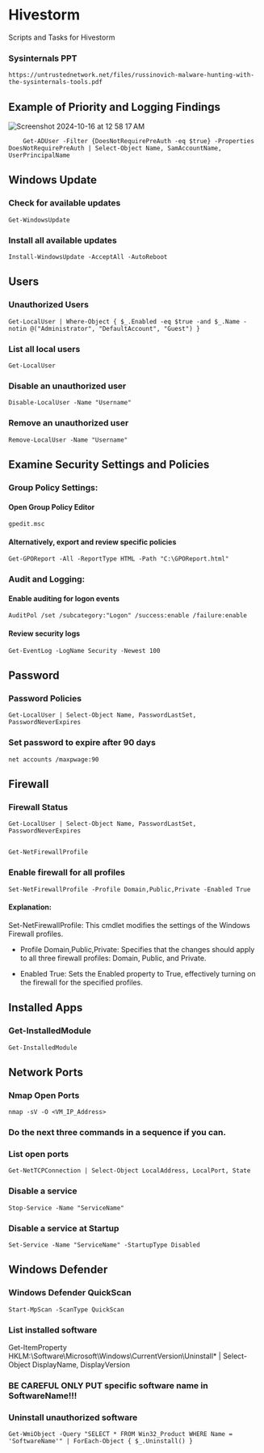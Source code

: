 # Hivestorm
Scripts and Tasks for Hivestorm


### Sysinternals PPT
    https://untrustednetwork.net/files/russinovich-malware-hunting-with-the-sysinternals-tools.pdf

## Example of Priority and Logging Findings

![Screenshot 2024-10-16 at 12 58 17 AM](https://github.com/user-attachments/assets/d90b15ca-5ddc-4ee7-95e1-4de756853488)

        Get-ADUser -Filter {DoesNotRequirePreAuth -eq $true} -Properties DoesNotRequirePreAuth | Select-Object Name, SamAccountName, UserPrincipalName



## Windows Update
### Check for available updates
    Get-WindowsUpdate
### Install all available updates
    Install-WindowsUpdate -AcceptAll -AutoReboot

    
## Users

### Unauthorized Users
    Get-LocalUser | Where-Object { $_.Enabled -eq $true -and $_.Name -notin @("Administrator", "DefaultAccount", "Guest") }
### List all local users
    Get-LocalUser
### Disable an unauthorized user
    Disable-LocalUser -Name "Username"
### Remove an unauthorized user
    Remove-LocalUser -Name "Username"

## Examine Security Settings and Policies
### Group Policy Settings:
#### Open Group Policy Editor
    gpedit.msc
#### Alternatively, export and review specific policies
    Get-GPOReport -All -ReportType HTML -Path "C:\GPOReport.html"
### Audit and Logging:
#### Enable auditing for logon events
    AuditPol /set /subcategory:"Logon" /success:enable /failure:enable
#### Review security logs
    Get-EventLog -LogName Security -Newest 100



## Password
### Password Policies
    Get-LocalUser | Select-Object Name, PasswordLastSet, PasswordNeverExpires

### Set password to expire after 90 days
    net accounts /maxpwage:90

## Firewall 
### Firewall Status
    Get-LocalUser | Select-Object Name, PasswordLastSet, PasswordNeverExpires


    Get-NetFirewallProfile

    
### Enable firewall for all profiles
    Set-NetFirewallProfile -Profile Domain,Public,Private -Enabled True
#### Explanation:

Set-NetFirewallProfile: This cmdlet modifies the settings of the Windows Firewall profiles.

- Profile Domain,Public,Private: Specifies that the changes should apply to all three firewall profiles: Domain, Public, and Private.

- Enabled True: Sets the Enabled property to True, effectively turning on the firewall for the specified profiles.

## Installed Apps    
### Get-InstalledModule
    Get-InstalledModule

## Network Ports    
### Nmap Open Ports
    nmap -sV -O <VM_IP_Address>
### Do the next three commands in a sequence if you can.    
### List open ports
    Get-NetTCPConnection | Select-Object LocalAddress, LocalPort, State
### Disable a service
    Stop-Service -Name "ServiceName"
### Disable a service at Startup
    Set-Service -Name "ServiceName" -StartupType Disabled


## Windows Defender    
### Windows Defender QuickScan
    Start-MpScan -ScanType QuickScan

### List installed software
Get-ItemProperty HKLM:\Software\Microsoft\Windows\CurrentVersion\Uninstall\* | Select-Object DisplayName, DisplayVersion

### BE CAREFUL ONLY PUT specific software name in SoftwareName!!!
### Uninstall unauthorized software
    Get-WmiObject -Query "SELECT * FROM Win32_Product WHERE Name = 'SoftwareName'" | ForEach-Object { $_.Uninstall() }





